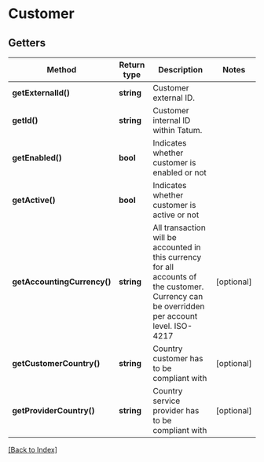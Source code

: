 # Customer

## Getters

Method | Return type | Description | Notes
------------ | ------------- | ------------- | -------------
**getExternalId()** | **string** | Customer external ID. |
**getId()** | **string** | Customer internal ID within Tatum. |
**getEnabled()** | **bool** | Indicates whether customer is enabled or not |
**getActive()** | **bool** | Indicates whether customer is active or not |
**getAccountingCurrency()** | **string** | All transaction will be accounted in this currency for all accounts of the customer. Currency can be overridden per account level. ISO-4217 | [optional]
**getCustomerCountry()** | **string** | Country customer has to be compliant with | [optional]
**getProviderCountry()** | **string** | Country service provider has to be compliant with | [optional]

[[Back to Index]](../index.md)
